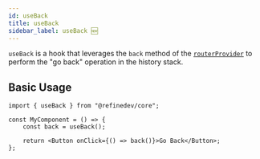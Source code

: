 ```yaml
---
id: useBack
title: useBack
sidebar_label: useBack 🆕
---
```


`useBack` is a hook that leverages the `back` method of the [`routerProvider`][routerprovider] to perform the "go back" operation in the history stack.

## Basic Usage

```tsx
import { useBack } from "@refinedev/core";

const MyComponent = () => {
    const back = useBack();

    return <Button onClick={() => back()}>Go Back</Button>;
};
```

[routerprovider]: /docs/api-reference/core/providers/router-provider.md
